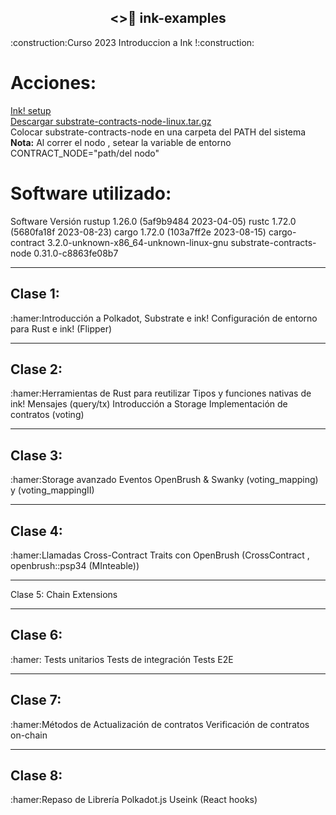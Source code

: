 <h2 align="center"><>🦑 ink-examples </h2>
:construction:Curso 2023 Introduccion a Ink !:construction:
<h1>Acciones:</h1>
  <A HREF="https://use.ink/getting-started/setup"> Ink! setup </A></br>
  <A HREF="https://github.com/paritytech/substrate-contracts-node/releases">Descargar substrate-contracts-node-linux.tar.gz </A></br>
Colocar substrate-contracts-node en una carpeta del PATH del sistema</br>
<strong>Nota:</strong> Al correr el nodo , setear la variable de entorno CONTRACT_NODE="path/del nodo"</br>

<h1>Software utilizado:</h1>
Software	Versión
rustup	1.26.0 (5af9b9484 2023-04-05)
rustc	1.72.0 (5680fa18f 2023-08-23)
cargo	1.72.0 (103a7ff2e 2023-08-15)
cargo-contract	3.2.0-unknown-x86_64-unknown-linux-gnu
substrate-contracts-node	0.31.0-c8863fe08b7


<hr style="color: 30056b2;"/>
<h2>Clase 1:</h2>
:hamer:Introducción a Polkadot, Substrate e ink!
Configuración de entorno para Rust e ink!
(Flipper)


<hr style="color: 30056b2;"/>
<h2>Clase 2:</h2>
:hamer:Herramientas de Rust para reutilizar
Tipos y funciones nativas de ink!
Mensajes (query/tx)
Introducción a Storage
Implementación de contratos
(voting) 

<hr style="color: 30056b2;"/>
<h2>Clase 3:</h2>
:hamer:Storage avanzado
Eventos
OpenBrush & Swanky
(voting_mapping) y (voting_mappingII)

<hr style="color: 30056b2;"/>
<h2>Clase 4:</h2>
:hamer:Llamadas Cross-Contract
Traits con OpenBrush
(CrossContract ,  openbrush::psp34 (MInteable))

<hr style="color: 30056b2;"/>
Clase 5:
Chain Extensions

<hr style="color: 30056b2;"/>
<h2>Clase 6:</h2>
:hamer:
Tests unitarios
Tests de integración
Tests E2E

<hr style="color: 30056b2;"/>
<h2>Clase 7:</h2>
:hamer:Métodos de Actualización de contratos
Verificación de contratos on-chain

<hr style="color: 30056b2;"/>
<h2>Clase 8:</h2>
:hamer:Repaso de Librería Polkadot.js
Useink (React hooks)


